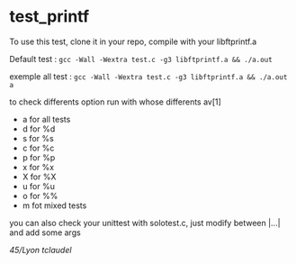 # test_printf

To use this test, clone it in your repo, compile with your libftprintf.a

Default test : `gcc -Wall -Wextra test.c -g3 libftprintf.a && ./a.out`

exemple all test : `gcc -Wall -Wextra test.c -g3 libftprintf.a && ./a.out a`

to check differents option run with whose differents av[1] 

- a for all tests
- d for %d
- s for %s
- c for %c
- p for %p
- x for %x
- X for %X
- u for %u
- o for %%
- m fot mixed tests

you can also check your unittest with solotest.c, just modify between |...| and add some args

*45/Lyon tclaudel*
